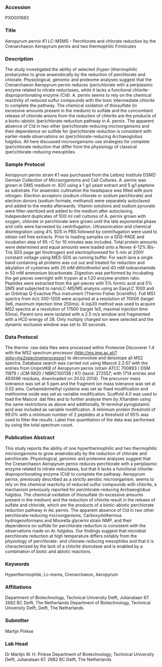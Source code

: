 ### Accession
PXD001683

### Title
Aeropyrum pernix K1 LC-MSMS -  Perchlorate and chlorate reduction by the Crenarchaeon Aeropyrum pernix and two thermophilic Firmicutes

### Description
The study investigated the ability of selected (hyper-)thermophilic prokaryotes to grow anaerobically by the reduction of perchlorate and chlorate. Physiological, genomic and proteome analyses suggest that the Crenarchaeon Aeropyrum pernix reduces (per)chlorate with a periplasmic enzyme related to nitrate reductases, while it lacks a functional chlorite-disproportionating enzyme (Cld). A. pernix seems to rely on the chemical reactivity of reduced sulfur compounds with the toxic intermediate chlorite to complete the pathway. The chemical oxidation of thiosulfate (in excessive amounts present in the medium) to sulfate and the concomitant release of chloride anions from the reduction of chlorite are the products of a biotic-abiotic (per)chlorate reduction pathway in A. pernix. The apparent absence of Cld in two other (per)chlorate-reducing microorganisms and their dependence on sulfide for (per)chlorate reduction is consistent with earlier-made observations on (per)chlorate-reducing Archaeoglobus fulgidus. All here discussed microorganisms use strategies for complete (per)chlorate reduction that differ from the physiology of classical (per)chlorate-reducing mesophiles.

### Sample Protocol
Aeropyrum pernix strain K1 was purchased from the Leibniz Institute DSMZ- German Collection of Microorganisms and Cell Cultures. A. pernix was grown in DMS medium nr. 820 using a 1 g/l yeast extract and 5 g/l peptone as substrate. For anaerobic cultivation the headspace was filled with pure nitrogen. Electron acceptors (sodium chlorate or sodium perchlorate) and electron donors (sodium formate, methanol) were separately autoclaved and added to the media afterwards. Vitamin solutions and sodium pyruvate were filter-sterilized and added to the medium after autoclaving. Independent duplicates of 500 ml cell cultures of A. pernix grown with oxygen, chlorate or perchlorate were grown until the late exponential phase and cells were harvested by centrifugation. Ultrasonication and chemical disintegration using 4% SDS in PBS followed by centrifugation were used to obtain cell free extracts. Prior to loading samples on a SDS-PAGE and incubation step of 95 ◦C for 10 minutes was included. Total protein amounts were determined and equal amounts were loaded onto a Novex 4-12% Bis-Tris SDS page gel (Invitrogen) and electrophoresed for 5 min at 200V constant voltage using MES-SDS as running buffer. For each lane a single band containing all proteins was cut out and treated for reduction and alkylation of cysteines with 20 mM dithiothreitol and 40 mM iodoacetamide in 50 mM ammonium bicarbonate. Digestion was performed by incubating the gel pieces overnight with trypsin at a 1:20 enzyme-protein ratio. Peptides were extracted from the gel-pieces with 5% formic acid and 5% DMS and subjected to nanoLC-MS/MS analysis using an EasyLC 1000 and an Orbitrap Q-Exactive Plus instrument (Thermo Fisher Scientific). Full MS1 spectra from m/z 300-1200 were acquired at a resolution of 70000 (target 3e6, maximum injection time 250ms). A top20 method was used to acquire MS2 spectra at a resolution of 17500 (target 1e5, maximal injection time 50ms). Parent ions were isolated with a 2.5 m/z window and fragmented with a HCD energy of 28. Only multiply charged ion were selected and the dynamic exclusion window was set to 30 seconds.

### Data Protocol
The thermo .raw data files were processed within Proteome Discoverer 1.4 with the MS2 spectrum processor (http://ms.imp.ac.at/?goto=ms2spectrumprocessor) to deconvolute and deisotope all MS2 spectra. Database search was carried out using Mascot 2.2.07 with the entries from UniprotKB of Aeropyrum pernix (strain ATCC 700893 / DSM 11879 / JCM 9820 / NBRC100138 / K1) (taxid: 272557;  with 1714 entries and 493596 residues, downloaded on 20.02.2014). The precursor mass tolerance was set at 5 ppm and the fragment ion mass tolerance was set at 0.02 amu. Carbamidomethyl cysteine was set as fixed modification and methionine oxide was set as variable modification. Scaffold 4.0 was used to load the Mascot .dat files and to further analyse them by X!tandem using the same restrictions as above and additionally, N-terminal pyroglutamic acid was included as variable modification. A minimum protein threshold of 99.0% with a minimum number of 2 peptides at a threshold of 95% was used to filter the results. Label free quantitation of the data was performed by using the total spectrum count.

### Publication Abstract
This study reports the ability of one hyperthermophilic and two thermophilic microorganisms to grow anaerobically by the reduction of chlorate and perchlorate. Physiological, genomic and proteome analyses suggest that the Crenarchaeon Aeropyrum pernix reduces perchlorate with a periplasmic enzyme related to nitrate reductases, but that it lacks a functional chlorite-disproportionating enzyme (Cld) to complete the pathway. Aeropyrum pernix, previously described as a strictly aerobic microorganism, seems to rely on the chemical reactivity of reduced sulfur compounds with chlorite, a mechanism previously reported for perchlorate-reducing Archaeoglobus fulgidus. The chemical oxidation of thiosulfate (in excessive amounts present in the medium) and the reduction of chlorite result in the release of sulfate and chloride, which are the products of a biotic-abiotic perchlorate reduction pathway in Ae.&#x2009;pernix. The apparent absence of Cld in two other perchlorate-reducing microorganisms, Carboxydothermus hydrogenoformans and Moorella glycerini strain NMP, and their dependence on sulfide for perchlorate reduction is consistent with the observations made on Ar.&#x2009;fulgidus. Our findings suggest that microbial perchlorate reduction at high temperature differs notably from the physiology of perchlorate- and chlorate-reducing mesophiles and that it is characterized by the lack of a chlorite dismutase and is enabled by a combination of biotic and abiotic reactions.

### Keywords
Hyperthermophile, Lc-msms, Crenarchaeon, Aeropyrum

### Affiliations
Department of Biotechnology, Technical University Delft, Julianalaan 67. 2682 BC Delft, The Netherlands
Department of Biotechnology, Technical University Delft, Delft, The Netherlands

### Submitter
Martijn Pinkse

### Lab Head
Dr Martijn W. H. Pinkse
Department of Biotechnology, Technical University Delft, Julianalaan 67. 2682 BC Delft, The Netherlands


